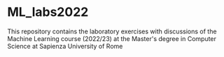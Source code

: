 # ML_labs2022
This repository contains the laboratory exercises with discussions of the Machine Learning course (2022/23) at the Master's degree in Computer Science at Sapienza University of Rome

